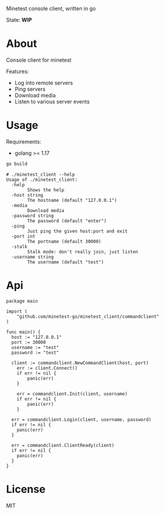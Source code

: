 
Minetest console client, written in go

State: **WIP**

# About

Console client for minetest

Features:
* Log into remote servers
* Ping servers
* Download media
* Listen to various server events

# Usage

Requirements:
* golang >= 1.17

```bash
go build
```

```
# ./minetest_client --help
Usage of ./minetest_client:
  -help
    	Shows the help
  -host string
    	The hostname (default "127.0.0.1")
  -media
    	Download media
  -password string
    	The password (default "enter")
  -ping
    	Just ping the given host:port and exit
  -port int
    	The portname (default 30000)
  -stalk
    	Stalk mode: don't really join, just listen
  -username string
    	The username (default "test")
```

# Api

```golang
package main

import (
	"github.com/minetest-go/minetest_client/commandclient"
)

func main() {
  host := "127.0.0.1"
  port := 30000
  username := "test"
  password := "test"

  client := commandclient.NewCommandClient(host, port)
	err := client.Connect()
	if err != nil {
		panic(err)
	}

	err = commandclient.Init(client, username)
	if err != nil {
		panic(err)
	}

  err = commandclient.Login(client, username, password)
  if err != nil {
    panic(err)
  }

  err = commandclient.ClientReady(client)
  if err != nil {
    panic(err)
  }
}
```

# License

MIT